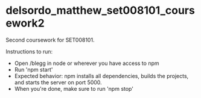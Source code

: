 # delsordo_matthew_set008101_coursework2
Second coursework for SET008101.

Instructions to run:
- Open /blegg in node or wherever you have access to npm
- Run 'npm start'
- Expected behavior: npm installs all dependencies, builds the projects, and starts the server on port 5000.
- When you're done, make sure to run 'npm stop'
